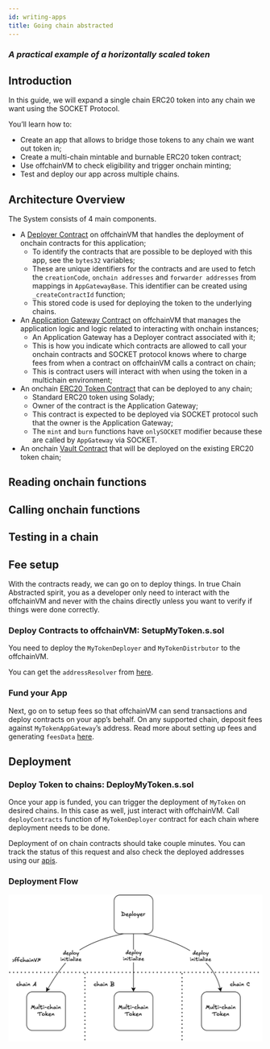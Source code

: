 ```yaml
---
id: writing-apps
title: Going chain abstracted
---
```


### _A practical example of a horizontally scaled token_

## Introduction

In this guide, we will expand a single chain ERC20 token into any chain we want using the SOCKET Protocol.

You’ll learn how to:

- Create an app that allows to bridge those tokens to any chain we want out token in;
- Create a multi-chain mintable and burnable ERC20 token contract;
- Use offchainVM to check eligibility and trigger onchain minting;
- Test and deploy our app across multiple chains.

## Architecture Overview

The System consists of 4 main components.

<!--  TODO: UPDATE URLs once it get's merged to the master branch -->
- A [Deployer Contract](https://github.com/SocketDotTech/socket-protocol/blob/going-multichain-erc20/contracts/apps/going-multichain-erc20/MultichainTokenDeployer.sol) on offchainVM that handles the deployment of onchain contracts for this application;
  - To identify the contracts that are possible to be deployed with this app, see the `bytes32` variables;
  - These are unique identifiers for the contracts and are used to fetch the `creationCode`, `onchain addresses` and `forwarder addresses` from mappings in `AppGatewayBase`. This identifier can be created using `_createContractId` function;
  - This stored code is used for deploying the token to the underlying chains.
- An [Application Gateway Contract](https://github.com/SocketDotTech/socket-protocol/blob/going-multichain-erc20/contracts/apps/going-multichain-erc20/MultichainTokenAppGateway.sol) on offchainVM that manages the application logic and logic related to interacting with onchain instances;
  - An Application Gateway has a Deployer contract associated with it;
  - This is how you indicate which contracts are allowed to call your onchain contracts and SOCKET protocol knows where to charge fees from when a contract on offchainVM calls a contract on chain;
  - This is contract users will interact with when using the token in a multichain environment;
- An onchain [ERC20 Token Contract](https://github.com/SocketDotTech/socket-protocol/blob/going-multichain-erc20/contracts/apps/going-multichain-erc20/MultichainToken.sol) that can be deployed to any chain;
  - Standard ERC20 token using Solady;
  - Owner of the contract is the Application Gateway;
  - This contract is expected to be deployed via SOCKET protocol such that the owner is the Application Gateway;
  - The `mint` and `burn` functions have `onlySOCKET` modifier because these are called by `AppGateway` via SOCKET.
  <!-- TODO: Change MultichainToken contract to have Ownable -->
  <!-- TODO: Have contracts load NotSocket from common/Errors.sol -->
- An onchain [Vault Contract](https://github.com/SocketDotTech/socket-protocol/blob/going-multichain-erc20/contracts/apps/going-multichain-erc20/Vault.sol) that will be deployed on the existing ERC20 token chain;
  <!-- TODO: Have contracts load NotSocket from common/Errors.sol -->

## Reading onchain functions

## Calling onchain functions

## Testing in a chain

## Fee setup
With the contracts ready, we can go on to deploy things. In true Chain Abstracted spirit, you as a developer only need to interact with the offchainVM and never with the chains directly unless you want to verify if things were done correctly.

### Deploy Contracts to offchainVM: SetupMyToken.s.sol

You need to deploy the `MyTokenDeployer` and `MyTokenDistrbutor` to the offchainVM.

You can get the `addressResolver` from [here](/chain-information).

### Fund your App

Next, go on to setup fees so that offchainVM can send transactions and deploy contracts on your app’s behalf. On any supported chain, deposit fees against `MyTokenAppGateway`’s address. Read more about setting up fees and generating `feesData` [here](/fees).

## Deployment
### Deploy Token to chains: DeployMyToken.s.sol

Once your app is funded, you can trigger the deployment of `MyToken` on desired chains. In this case as well, just interact with offchainVM. Call `deployContracts` function of `MyTokenDeployer` contract for each chain where deployment needs to be done.

Deployment of on chain contracts should take couple minutes. You can track the status of this request and also check the deployed addresses using our [apis](/api).

### **Deployment Flow**

![deployment_flow.png](../static/img/deployment_flow.svg)
